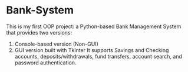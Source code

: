 # Bank-System
This is my first OOP project: a Python-based Bank Management System that provides two versions:
1. Console-based version (Non-GUI)
2. GUI version built with Tkinter  It supports Savings and Checking accounts, deposits/withdrawals, fund transfers, account search, and password authentication.
